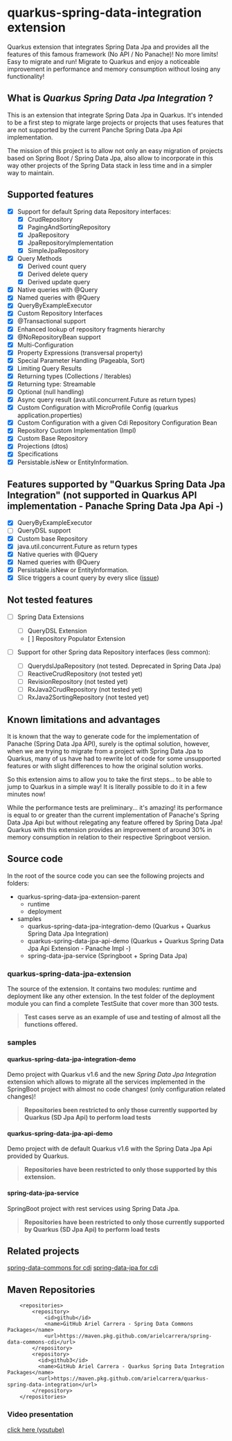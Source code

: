 # quarkus-spring-data-integration extension

Quarkus extension that integrates Spring Data Jpa and provides all the features of this famous framework (No API / No Panache)! No more limits! Easy to migrate and run!
Migrate to Quarkus and enjoy a noticeable improvement in performance and memory consumption without losing any functionality!


## What is *Quarkus Spring Data Jpa Integration* ?

This is an extension that integrate Spring Data Jpa in Quarkus. It's intended to be a first step to migrate large projects or projects that uses features that are not supported by the current Panche Spring Data Jpa Api implementation.

The mission of this project is to allow not only an easy migration of projects based on Spring Boot / Spring Data Jpa, also allow to incorporate in this way other projects of the Spring Data stack in less time and in a simpler way to maintain.


## Supported features

- [x] Support for default Spring data Repository interfaces:
  - [X] CrudRepository
  - [X] PagingAndSortingRepository
  - [X] JpaRepository
  - [X] JpaRepositoryImplementation
  - [X] SimpleJpaRepository
- [X] Query Methods
  - [X] Derived count query
  - [X] Derived delete query
  - [X] Derived update query
- [X] Native queries with @Query
- [X] Named queries with @Query
- [X] QueryByExampleExecutor
- [X] Custom Repository Interfaces
- [X] @Transactional support
- [X] Enhanced lookup of repository fragments hierarchy
- [X] @NoRepositoryBean support
- [X] Multi-Configuration
- [X] Property Expressions (transversal property)
- [X] Special Parameter Handling (Pageabla, Sort)
- [X] Limiting Query Results
- [X] Returning types (Collections / Iterables)
- [X] Returning type: Streamable
- [X] Optional (null handling)
- [X] Async query result (ava.util.concurrent.Future as return types)
- [X] Custom Configuration with MicroProfile Config (quarkus application.properties)
- [X] Custom Configuration with a given Cdi Repository Configuration Bean
- [X] Repository Custom Implementation (Impl)
- [X] Custom Base Repository
- [X] Projections (dtos)
- [X] Specifications
- [X] Persistable.isNew or EntityInformation.

## Features supported by "Quarkus Spring Data Jpa Integration" (not supported in Quarkus API implementation - Panache Spring Data Jpa Api -)

- [X] QueryByExampleExecutor
- [ ] QueryDSL support
- [X] Custom base Repository
- [X] java.util.concurrent.Future as return types
- [X] Native queries with @Query
- [X] Named queries with @Query
- [X] Persistable.isNew or EntityInformation.
- [X] Slice triggers a count query by every slice ([issue](https://github.com/quarkusio/quarkus/issues/9357))

## Not tested features 

- [ ] Spring Data Extensions
  - [ ] QueryDSL Extension
  - [ ] Repository Populator Extension

- [ ] Support for other Spring data Repository interfaces (less common): 
  - [ ] QuerydslJpaRepository (not tested. Deprecated in Spring Data Jpa)
  - [ ] ReactiveCrudRepository (not tested yet)
  - [ ] RevisionRepository (not tested yet)
  - [ ] RxJava2CrudRepository (not tested yet)
  - [ ] RxJava2SortingRepository (not tested yet)

## Known limitations and advantages

It is known that the way to generate code for the implementation of Panache (Spring Data Jpa API), surely is the optimal solution, however, when we are trying to migrate from a project with Spring Data Jpa to Quarkus, many of us have had to rewrite lot of code for some unsupported features or with slight differences to how the original solution works.

So this extension aims to allow you to take the first steps... to be able to jump to Quarkus in a simple way! It is literally possible to do it in a few minutes now!

While the performance tests are preliminary... it's amazing! its performance is equal to or greater than the current implementation of Panache's Spring Data Jpa Api but without relegating any feature offered by Spring Data Jpa! Quarkus with this extension provides an improvement of around 30% in memory consumption in relation to their respective Springboot version.


## Source code

In the root of the source code you can see the following projects and folders: 

 - quarkus-spring-data-jpa-extension-parent
   - runtime
   - deployment
 - samples
   - quarkus-spring-data-jpa-integration-demo (Quarkus + Quarkus Spring Data Jpa Integration)
   - quarkus-spring-data-jpa-api-demo (Quarkus + Quarkus Spring Data Jpa Api Extension - Panache Impl -)
   - spring-data-jpa-service (Springboot + Spring Data Jpa)
 
 
### quarkus-spring-data-jpa-extension

The source of the extension. It contains two modules: runtime and deployment like any other extension.
In the test folder of the deployment module you can find a complete TestSuite that cover more than 300 tests.

> **Test cases serve as an example of use and testing of almost all the functions offered.**


### samples

#### quarkus-spring-data-jpa-integration-demo

Demo project with Quarkus v1.6 and the new *Spring Data Jpa Integration* extension which allows to migrate all the services implemented in the SpringBoot project with almost no code changes! (only configuration related changes)!

> **Repositories been restricted to only those currently supported by Quarkus (SD Jpa Api) to perform load tests**


#### quarkus-spring-data-jpa-api-demo

Demo project with de default Quarkus v1.6 with the Spring Data Jpa Api provided by Quarkus. 

> **Repositories have been restricted to only those supported by this extension.**


#### spring-data-jpa-service

SpringBoot project with rest services using Spring Data Jpa.

> **Repositories have been restricted to only those currently supported by Quarkus (SD Jpa Api) to perform load tests**


## Related projects

[spring-data-commons for cdi](https://github.com/arielcarrera/spring-data-commons-cdi)
[spring-data-jpa for cdi](https://github.com/arielcarrera/spring-data-jpa-cdi)


## Maven Repositories

```
    <repositories>
        <repository>
            <id>github</id>
            <name>GitHub Ariel Carrera - Spring Data Commons Packages</name>
            <url>https://maven.pkg.github.com/arielcarrera/spring-data-commons-cdi</url>
        </repository>
        <repository>
          <id>github3</id>
          <name>GitHub Ariel Carrera - Quarkus Spring Data Integration Packages</name>
          <url>https://maven.pkg.github.com/arielcarrera/quarkus-spring-data-integration</url>
        </repository>
    </repositories>
```

### Video presentation

[click here (youtube)](https://www.youtube.com/watch?v=GY-4_kBU1AE)
